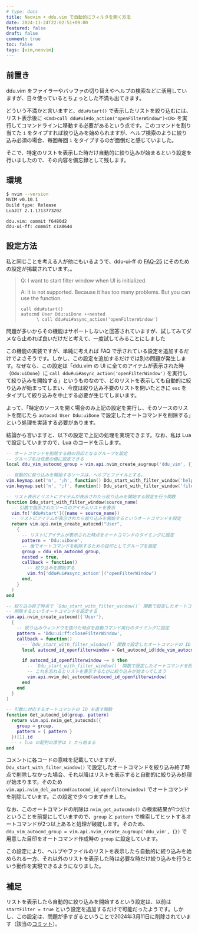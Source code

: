 ```yaml
---
# type: docs 
title: Neovim + ddu.vim で自動的にフィルタを開く方法
date: 2024-11-24T22:02:51+09:00
featured: false
draft: false
comment: true
toc: false
tags: [vim,neovim]
---
```


## 前置き

ddu.vim をファイラーやバッファの切り替えやヘルプの検索などに活用していますが、日々使っているとちょっとした不満も出てきます。

どういう不満かと言いますと、`ddu#start()` で表示したリストを絞り込むには、リスト表示後に `<Cmd>call ddu#ui#do_action("openFilterWindow")<CR>` を実行してコマンドラインに移動する必要があるという点です。このコマンドを割り当てた `i` をタイプすれば絞り込みを始められますが、ヘルプ検索のように絞り込み必須の場合、毎回毎回 `i` をタイプするのが面倒だと感じていました。

そこで、特定のリストを表示した時だけ自動的に絞り込みが始まるという設定を行いましたので、その内容を備忘録として残します。

## 環境

```bash
$ nvim --version
NVIM v0.10.1
Build type: Release
LuaJIT 2.1.1713773202
```

```
ddu.vim: commit f6480d2
ddu-ui-ff: commit c1a8644
```

## 設定方法

私と同じことを考える人が他にもいるようで、ddu-ui-ff の [FAQ-25](https://github.com/Shougo/ddu-ui-ff/blob/8dc80e22d2e79f07b8458d351c4c33144be1c66c/doc/ddu-ui-ff.txt#L1151-L1161) にそのための設定が掲載されています。。

> Q: I want to start filter window when UI is initialized.
> 
> A: It is not supported. Because it has too many problems. But you can use the function.
> ```vim
> call ddu#start()
> autocmd User Ddu:uiDone ++nested
>       \ call ddu#ui#async_action('openFilterWindow')
> ```

問題が多いからその機能はサポートしないと回答されていますが、試してみてダメなら止めれば良いだけだと考えて、一度試してみることにしました

この機能の実装ですが、単純に考えれば FAQ で示されている設定を追加するだけでよさそうです。しかし、この設定を追加するだけでは別の問題が発生します。なぜなら、この設定は「ddu.vim の UI に全てのアイテムが表示された時（`Ddu:uiDone`）に `call ddu#ui#async_action('openFilterWindow')` を実行して絞り込みを開始する」というものなので、どのリストを表示しても自動的に絞り込みが始まってしまい、今度は絞り込み不要のリストを開いたときに `esc` をタイプして絞り込みを中止する必要が生じてしまいます。

よって、「特定のソースを開く場合のみ上記の設定を実行し、そのソースのリストを閉じたら `autocmd User Ddu:uiDone` で設定したオートコマンドを削除する」という処理を実装する必要があります。

結論から言いますと、以下の設定で上記の処理を実現できます。なお、私は Lua で設定していますので、Lua のコードを示します。

```lua
-- オートコマンドを削除する時の目印となるグループを設定
-- グループ名は任意の値に設定できる
local ddu_vim_autocmd_group = vim.api.nvim_create_augroup('ddu_vim', {})

-- 自動的に絞り込みを開始するソースは、ヘルプとファイルとする。
vim.keymap.set('n', ';h', function() Ddu_start_with_filter_window('help') end)
vim.keymap.set('n', ';f', function() Ddu_start_with_filter_window('file_recursive') end)

-- リスト表示とリストにアイテムが表示されたら絞り込みを開始する設定を行う関数
function Ddu_start_with_filter_window(source_name)
  -- 引数で指示されたソースのアイテムリストを表示
  vim.fn['ddu#start']({name = source_name})
  -- リストにアイテムが表示されたら絞り込みを開始するというオートコマンドを設定
  return vim.api.nvim_create_autocmd("User",
    {
      -- リストにアイテムが表示された時点をオートコマンドのタイミングに設定
      pattern = 'Ddu:uiDone',
      -- 後でオートコマンドを削除するための目印としてグループを設定
      group = ddu_vim_autocmd_group,
      nested = true,
      callback = function()
        -- 絞り込みを開始する
        vim.fn['ddu#ui#async_action']('openFilterWindow')
      end,
    }
  )
end

-- 絞り込み終了時点で `Ddu_start_with_filter_window()` 関数で設定したオートコマンドを
-- 削除するというオートコマンドを設定する
vim.api.nvim_create_autocmd({'User'},
  {
    -- 絞り込みウィンドウを抜けた時点を自動コマンド実行のタイミングに設定
    pattern = 'Ddu:ui:ff:closeFilterWindow',
    callback = function()
      -- `Ddu_start_with_filter_window()` 関数で設定したオートコマンドの ID を取得
      local autocmd_id_openfilterwindow = Get_autocmd_id(ddu_vim_autocmd_group, 'Ddu:uiDone')

      if autocmd_id_openfilterwindow ~= 0 then
        -- `Ddu_start_with_filter_window()` 関数で設定したオートコマンドを削除
        -- これを忘れるとリストを表示するたびに絞り込みが始まってしまう
        vim.api.nvim_del_autocmd(autocmd_id_openfilterwindow)
      end
    end
  }
)

-- 引数に対応するオートコマンドの ID を返す関数
function Get_autocmd_id(group, pattern)
  return vim.api.nvim_get_autocmds({
    group = group,
    pattern = { pattern }
  })[1].id
  -- ↑ lua の配列の添字は 1 から始まる
end
```

コメントに各コードの意味を記載していますが、`Ddu_start_with_filter_window()` で設定したオートコマンドを絞り込み終了時点で削除しなかった場合、それ以降はリストを表示すると自動的に絞り込み処理が始まります。そのため `vim.api.nvim_del_autocmd(autocmd_id_openfilterwindow)` でオートコマンドを削除しています。この設定で少々つまずきました。

なお、このオートコマンドの削除は `nvim_get_autocmds()` の検索結果が1つだけということを前提にしていますので、`group` と `pattern` で検索してヒットするオートコマンドが2つ以上あると処理が破綻します。そのため、`ddu_vim_autocmd_group = vim.api.nvim_create_augroup('ddu_vim', {})` で用意した目印をオートコマンド作成時の `group` に設定しています。

この設定により、ヘルプやファイルのリストを表示したら自動的に絞り込みを始められる一方、それ以外のリストを表示した時は必要な時だけ絞り込みを行うという動作を実現できるようになりました。

## 補足

リストを表示したら自動的に絞り込みを開始するという設定は、以前は `startFilter = true` という設定を追加するだけで可能だったようです。しかし、この設定は、問題が多すぎるということで2024年3月11日に削除されています（該当の[コミット](https://github.com/Shougo/ddu-ui-ff/commit/1d0a13f80026e977175a9419aecb46b98fa57ca4)）。

